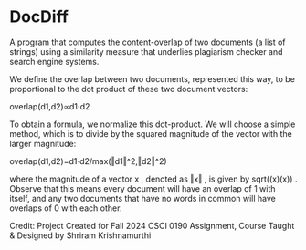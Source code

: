 # DocDiff
A program that computes the content-overlap of two documents (a list of strings) using a similarity measure that underlies plagiarism checker and search engine systems.

We define the overlap between two documents, represented this way, to be proportional to the dot product of these two document vectors:

overlap(d1,d2)∝d1⋅d2

To obtain a formula, we normalize this dot-product. We will choose a simple method, which is to divide by the squared magnitude of the vector with the larger magnitude:

overlap(d1,d2)=d1⋅d2/max(‖d1‖^2,‖d2‖^2)

where the magnitude of a vector x
, denoted as ‖x‖
, is given by sqrt((x)(x))
. Observe that this means every document will have an overlap of 1 with itself, and any two documents that have no words in common will have overlaps of 0 with each other.

Credit: Project Created for Fall 2024 CSCI 0190 Assignment, Course Taught & Designed by Shriram Krishnamurthi
